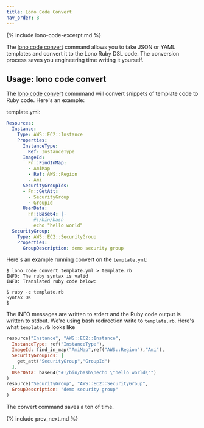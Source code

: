 ```yaml
---
title: Lono Code Convert
nav_order: 8
---
```


{% include lono-code-excerpt.md %}

The [lono code convert](https://lono.cloud/reference/lono-code-convert/) command allows you to take JSON or YAML templates and convert it to the Lono Ruby DSL code. The conversion process saves you engineering time writing it yourself.

## Usage: lono code convert

The [lono code convert](https://lono.cloud/reference/lono-code-convert/) commmand will convert snippets of template code to Ruby code. Here's an example:

template.yml:

```yaml
Resources:
  Instance:
    Type: AWS::EC2::Instance
    Properties:
      InstanceType:
        Ref: InstanceType
      ImageId:
        Fn::FindInMap:
        - AmiMap
        - Ref: AWS::Region
        - Ami
      SecurityGroupIds:
      - Fn::GetAtt:
        - SecurityGroup
        - GroupId
      UserData:
        Fn::Base64: |-
          #!/bin/bash
          echo "hello world"
  SecurityGroup:
    Type: AWS::EC2::SecurityGroup
    Properties:
      GroupDescription: demo security group
```

Here's an example running convert on the `template.yml`:

    $ lono code convert template.yml > template.rb
    INFO: The ruby syntax is valid
    INFO: Translated ruby code below:

    $ ruby -c template.rb
    Syntax OK
    $

The INFO messages are written to stderr and the Ruby code output is written to stdout. We're using bash redirection write to `template.rb`. Here's what `template.rb` looks like

```ruby
resource("Instance", "AWS::EC2::Instance",
  InstanceType: ref("InstanceType"),
  ImageId: find_in_map("AmiMap",ref("AWS::Region"),"Ami"),
  SecurityGroupIds: [
    get_att("SecurityGroup","GroupId")
  ],
  UserData: base64("#!/bin/bash\necho \"hello world\"")
)
resource("SecurityGroup", "AWS::EC2::SecurityGroup",
  GroupDescription: "demo security group"
)
```

The convert command saves a ton of time.

{% include prev_next.md %}
